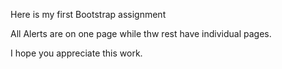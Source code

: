 Here is my first Bootstrap assignment

All Alerts are on one page while thw rest have individual pages.

I hope you appreciate this work.

<!---
Ugoamah10/Ugoamah10 is a ✨ special ✨ repository because its `README.md` (this file) appears on your GitHub profile.
You can click the Preview link to take a look at your changes.
--->
